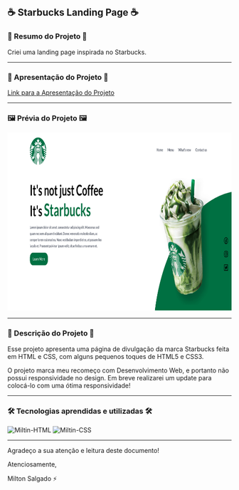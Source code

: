 ## ☕ Starbucks Landing Page ☕

### 📄 Resumo do Projeto 📄

Criei uma landing page inspirada no Starbucks.

<hr>

### 🚀 Apresentação do Projeto 🚀

<a target="_blank" href="https://www.linkedin.com/posts/milton-salgado-0630a1215_html-css-dev-activity-6943735906465943552-_VAx?utm_source=linkedin_share&utm_medium=member_desktop_web">Link para a Apresentação do Projeto<a>

<hr>

### 🖼️ Prévia do Projeto 🖼️

<div align="center">
  <img height="400em" src="images/demo/landing_page_starbucks_index.jpg">
</div>

<hr>

### 📖 Descrição do Projeto 📖

Esse projeto apresenta uma página de divulgação da marca Starbucks feita em HTML e CSS, com alguns pequenos toques de HTML5 e CSS3. 

O projeto marca meu recomeço com Desenvolvimento Web, e portanto não possui responsividade no design.
Em breve realizarei um update para colocá-lo com uma ótima responsividade!

<hr>

### 🛠️ Tecnologias aprendidas e utilizadas 🛠️

<div style="display: inline_block">
  <img align="center" alt="Miltin-HTML" height="30" width="40" src="https://cdn.jsdelivr.net/gh/devicons/devicon/icons/html5/html5-plain.svg">
  <img align="center" alt="Miltin-CSS" height="30" width="40" src="https://cdn.jsdelivr.net/gh/devicons/devicon/icons/css3/css3-plain.svg">
</div>

<hr>

Agradeço a sua atenção e leitura deste documento!

Atenciosamente, 

Milton Salgado ⚡